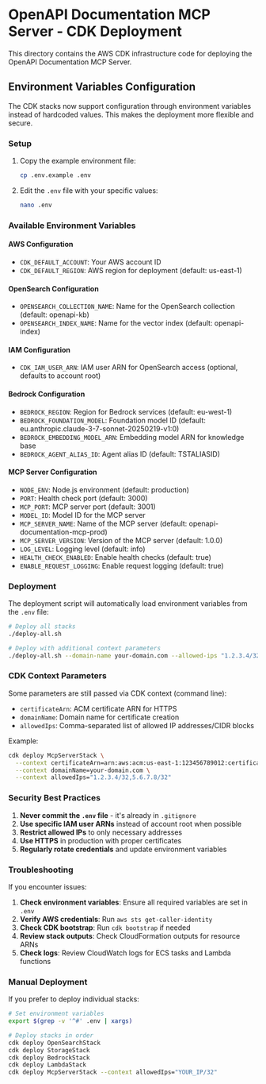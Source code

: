 # OpenAPI Documentation MCP Server - CDK Deployment

This directory contains the AWS CDK infrastructure code for deploying the OpenAPI Documentation MCP Server.

## Environment Variables Configuration

The CDK stacks now support configuration through environment variables instead of hardcoded values. This makes the deployment more flexible and secure.

### Setup

1. Copy the example environment file:
   ```bash
   cp .env.example .env
   ```

2. Edit the `.env` file with your specific values:
   ```bash
   nano .env
   ```

### Available Environment Variables

#### AWS Configuration
- `CDK_DEFAULT_ACCOUNT`: Your AWS account ID
- `CDK_DEFAULT_REGION`: AWS region for deployment (default: us-east-1)

#### OpenSearch Configuration
- `OPENSEARCH_COLLECTION_NAME`: Name for the OpenSearch collection (default: openapi-kb)
- `OPENSEARCH_INDEX_NAME`: Name for the vector index (default: openapi-index)

#### IAM Configuration
- `CDK_IAM_USER_ARN`: IAM user ARN for OpenSearch access (optional, defaults to account root)

#### Bedrock Configuration
- `BEDROCK_REGION`: Region for Bedrock services (default: eu-west-1)
- `BEDROCK_FOUNDATION_MODEL`: Foundation model ID (default: eu.anthropic.claude-3-7-sonnet-20250219-v1:0)
- `BEDROCK_EMBEDDING_MODEL_ARN`: Embedding model ARN for knowledge base
- `BEDROCK_AGENT_ALIAS_ID`: Agent alias ID (default: TSTALIASID)

#### MCP Server Configuration
- `NODE_ENV`: Node.js environment (default: production)
- `PORT`: Health check port (default: 3000)
- `MCP_PORT`: MCP server port (default: 3001)
- `MODEL_ID`: Model ID for the MCP server
- `MCP_SERVER_NAME`: Name of the MCP server (default: openapi-documentation-mcp-prod)
- `MCP_SERVER_VERSION`: Version of the MCP server (default: 1.0.0)
- `LOG_LEVEL`: Logging level (default: info)
- `HEALTH_CHECK_ENABLED`: Enable health checks (default: true)
- `ENABLE_REQUEST_LOGGING`: Enable request logging (default: true)

### Deployment

The deployment script will automatically load environment variables from the `.env` file:

```bash
# Deploy all stacks
./deploy-all.sh

# Deploy with additional context parameters
./deploy-all.sh --domain-name your-domain.com --allowed-ips "1.2.3.4/32"
```

### CDK Context Parameters

Some parameters are still passed via CDK context (command line):
- `certificateArn`: ACM certificate ARN for HTTPS
- `domainName`: Domain name for certificate creation
- `allowedIps`: Comma-separated list of allowed IP addresses/CIDR blocks

Example:
```bash
cdk deploy McpServerStack \
  --context certificateArn=arn:aws:acm:us-east-1:123456789012:certificate/your-cert-id \
  --context domainName=your-domain.com \
  --context allowedIps="1.2.3.4/32,5.6.7.8/32"
```

### Security Best Practices

1. **Never commit the `.env` file** - it's already in `.gitignore`
2. **Use specific IAM user ARNs** instead of account root when possible
3. **Restrict allowed IPs** to only necessary addresses
4. **Use HTTPS** in production with proper certificates
5. **Regularly rotate credentials** and update environment variables

### Troubleshooting

If you encounter issues:

1. **Check environment variables**: Ensure all required variables are set in `.env`
2. **Verify AWS credentials**: Run `aws sts get-caller-identity`
3. **Check CDK bootstrap**: Run `cdk bootstrap` if needed
4. **Review stack outputs**: Check CloudFormation outputs for resource ARNs
5. **Check logs**: Review CloudWatch logs for ECS tasks and Lambda functions

### Manual Deployment

If you prefer to deploy individual stacks:

```bash
# Set environment variables
export $(grep -v '^#' .env | xargs)

# Deploy stacks in order
cdk deploy OpenSearchStack
cdk deploy StorageStack
cdk deploy BedrockStack
cdk deploy LambdaStack
cdk deploy McpServerStack --context allowedIps="YOUR_IP/32"
```